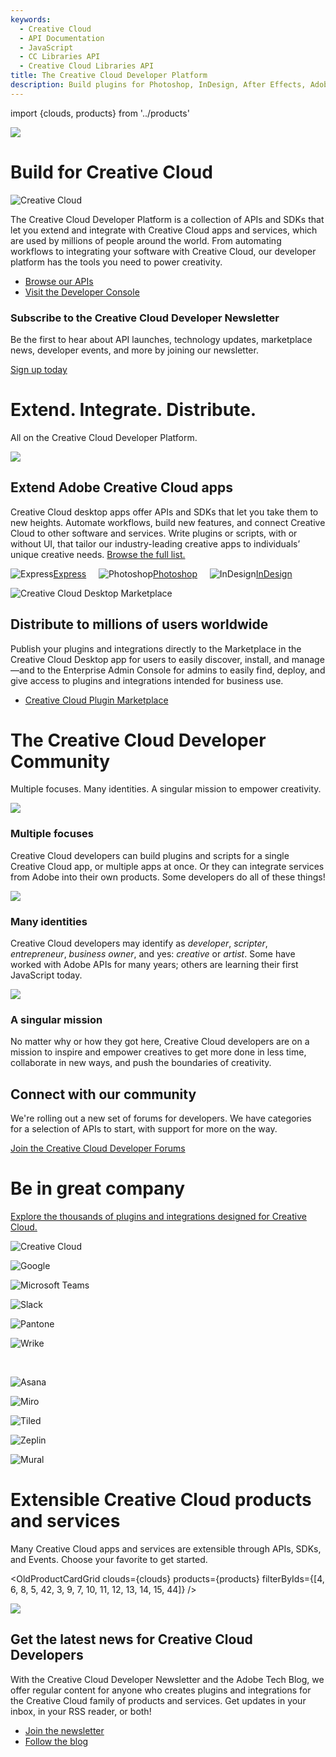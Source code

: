 ```yaml
---
keywords:
  - Creative Cloud
  - API Documentation
  - JavaScript
  - CC Libraries API
  - Creative Cloud Libraries API
title: The Creative Cloud Developer Platform
description: Build plugins for Photoshop, InDesign, After Effects, Adobe XD and more. Integrate service APIs like Creative Cloud Libraries, Adobe Fonts, and Adobe Stock.
---
```


import {clouds, products} from '../products'

<!-- Hero -->
<Hero slots="image, heading, icon, text, buttons" variant="halfwidth" />

![](https://adobe.io/shared/images/cc-hero.png)

# Build for Creative Cloud

![Creative Cloud](https://adobe.io/shared/icons/cc_appicon_64.svg)

The Creative Cloud Developer Platform is a collection of APIs and SDKs that let you extend and integrate with Creative Cloud apps and services, which are used by millions of people around the world. From automating workflows to integrating your software with Creative Cloud, our developer platform has the tools you need to power creativity.

- [Browse our APIs](#api-list)
- [Visit the Developer Console](https://console.adobe.io)

<!-- Newsletter -->
<AnnouncementBlock slots="heading, text, button" theme="dark" />

### Subscribe to the Creative Cloud Developer Newsletter

Be the first to hear about API launches, technology updates, marketplace news, developer events, and more by joining our newsletter.

[Sign up today](http://adobe.ly/devnews)

<!-- Extend, Integrate, Distribute -->
<TitleBlock slots="heading, text" theme="lightest" />

# Extend. Integrate. Distribute.

All on the Creative Cloud Developer Platform.

<TextBlock slots="image, heading, text1, links" />

![](images/cc-extend-3.png)

## Extend Adobe Creative Cloud apps

Creative Cloud desktop apps offer APIs and SDKs that let you take them to new heights. Automate workflows, build new features, and connect Creative Cloud to other software and services. Write plugins or scripts, with or without UI, that tailor our industry-leading creative apps to individuals’ unique creative needs. [Browse the full list.](#api-list)

![Express](https://developer.adobe.com/images/express.png)[Express](../express) &nbsp; &nbsp;
![Photoshop](https://developer.adobe.com/shared/icons/ps_appicon_64.svg)[Photoshop](../photoshop) &nbsp; &nbsp;
![InDesign](https://developer.adobe.com/shared/icons/id_appicon_64.svg)[InDesign](../indesign/uxp)  &nbsp;

<!-- <TextBlock slots="heading, text1, links, image" />

## Integrate Creative Cloud Libraries

Creative Cloud Libraries are the foundation of creative systems, powering asset re-use across teams and documents. With the Libraries API, you can seamlessly connect your application with Creative Cloud by giving your users and their teams direct access to all their creative elements stored in Libraries.

![Creative Cloud](https://adobe.io/shared/icons/cc_appicon_64.svg) [Creative Cloud Libraries API](../creative-cloud-libraries)

![](images/cc-integrate.png) -->

<TextBlock slots="image, heading, text1, links" />

![Creative Cloud Desktop Marketplace](images/cc-desktop-marketplace-1.png)

## Distribute to millions of users worldwide

Publish your plugins and integrations directly to the Marketplace in the Creative Cloud Desktop app for users to easily discover, install, and manage—and to the Enterprise Admin Console for admins to easily find, deploy, and give access to plugins and integrations intended for business use.

- [Creative Cloud Plugin Marketplace](https://exchange.adobe.com/creativecloud.html?route=discoverIntegrations&workflow=share)

<!-- Fund content
<TitleBlock slots="heading, text" theme="light" />

# The Adobe Fund for Design

Equity investments and grants to developers who want to push boundaries and help shape the future of creativity.

<ResourceCard slots="link, image, heading, text" width="50%" theme="light" />

[Adobe Fund for Design](https://www.adobe.com/products/xd/adobe-fund.html)

![](images/adobe-fund-for-design-1.jpeg)

### The Adobe Fund for Design

Apply for a grant or investment -->

<!-- <ResourceCard slots="link, image, heading, text" width="33%" theme="light" />

[Supporting Creative Cloud Developers with the Adobe Fund for Design](https://blog.adobe.com/en/publish/2020/06/15/adobe-fund-for-design-creative-cloud-developers.html#gs.iaz41v)

![](images/adobe-fund-for-design-2.jpeg)

### Commissioned projects

Apply to build a commissioned project -->

<!-- <ResourceCard slots="link, image, heading, text" width="50%" theme="light" />

[One Year of the Adobe Fund for Design: Supporting, Uplifting, and Empowering Innovators in the Creative Community](https://blog.adobe.com/en/publish/2019/09/10/fund-for-design-new-design-tools.html#gs.iaz41y)

![](images/adobe-fund-for-design-3.jpeg)

### One Year of the Adobe Fund for Design

See how we're supporting innovators -->

<!-- Community -->
<TitleBlock slots="heading, text" theme="dark" />

# The Creative Cloud Developer Community

Multiple focuses. Many identities. A singular mission to empower creativity.

<TextBlock slots="image, heading, text" width="33%" theme="dark" isCentered />

![](images/dev-days.jpg)

### Multiple focuses

Creative Cloud developers can build plugins and scripts for a single Creative Cloud app, or multiple apps at once. Or they can integrate services from Adobe into their own products. Some developers do all of these things!

<TextBlock slots="image, heading, text" width="33%" theme="dark" isCentered />

![](images/workshop.jpg)

### Many identities

Creative Cloud developers may identify as _developer_, _scripter_, _entrepreneur_, _business owner_, and yes: _creative_ or _artist_. Some have worked with Adobe APIs for many years; others are learning their first JavaScript today.

<TextBlock slots="image, heading, text" width="33%" theme="dark" isCentered />

![](images/partner-day.png)

### A singular mission

No matter why or how they got here, Creative Cloud developers are on a mission to inspire and empower creatives to get more done in less time, collaborate in new ways, and push the boundaries of creativity.

<AnnouncementBlock slots="heading, text, button" theme="dark" />

## Connect with our community

We're rolling out a new set of forums for developers. We have categories for a selection of APIs to start, with support for more on the way.

[Join the Creative Cloud Developer Forums](https://forums.creativeclouddeveloper.com)

<!-- Partners -->

<TitleBlock slots="heading, text" theme="lightest" />

# Be in great company

[Explore the thousands of plugins and integrations designed for Creative Cloud.](https://www.adobe.com/creativecloud/extensibility.html)

![Creative Cloud](images/designed-for-cc-sm.png)

<!-- 1 -->
<TextBlock slots="image" width="20%" theme="lightest" isCentered />

![Google](images/partners/google.png)

<TextBlock slots="image" width="20%" theme="lightest" isCentered />

![Microsoft Teams](images/partners/msft-teams.png)

<TextBlock slots="image" width="20%" theme="lightest" isCentered />

![Slack](images/partners/slack.png)

<TextBlock slots="image" width="20%" theme="lightest" isCentered />

![Pantone](images/partners/pantone.jpg)

<TextBlock slots="image" width="20%" theme="lightest" isCentered />

![Wrike](images/partners/wrike.png)

<br style="background: rgb(245, 245, 245)" />

<!-- 2 -->
<TextBlock slots="image" width="20%" theme="lightest" isCentered />

![Asana](images/partners/asana.png)

<TextBlock slots="image" width="20%" theme="lightest" isCentered />

![Miro](images/partners/miro.png)

<TextBlock slots="image" width="20%" theme="lightest" isCentered />

![Tiled](images/partners/tiled.jpg)

<TextBlock slots="image" width="20%" theme="lightest" isCentered />

![Zeplin](images/partners/zeplin.png)

<TextBlock slots="image" width="20%" theme="lightest" isCentered />

![Mural](images/partners/mural.png)

<!-- Product cards -->
<div id="api-list"></div>
<TitleBlock slots="heading, text" theme="lightest" />

# Extensible Creative Cloud products and services

Many Creative Cloud apps and services are extensible through APIs, SDKs, and Events. Choose your favorite to get started.

<OldProductCardGrid clouds={clouds} products={products} filterByIds={[4, 6, 8, 5, 42, 3, 9, 7, 10, 11, 12, 13, 14, 15, 44]} />

<!-- Summary block -->
<SummaryBlock slots="image, heading, text, buttons" background="rgb(9, 90, 186)" />

![](https://adobe.io/shared/images/cc-banner.png)

## Get the latest news for Creative Cloud Developers

With the Creative Cloud Developer Newsletter and the Adobe Tech Blog, we offer regular content for anyone who creates plugins and integrations for the Creative Cloud family of products and services. Get updates in your inbox, in your RSS reader, or both!

- [Join the newsletter](http://adobe.ly/devnews)
- [Follow the blog](https://medium.com/adobetech)
